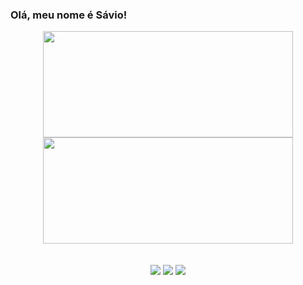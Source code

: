 ### Olá, meu nome é Sávio!

<div align="center">
  <a href="https://github.com/buenosavio">
  <img height="170em" width=400em src="https://github-readme-stats.vercel.app/api?username=buenosavio&show_icons=true&theme=dark&include_all_commits=true&count_private=true">
  <img height="170em" width=400em src="https://github-readme-stats.vercel.app/api/top-langs/?username=buenosavio&layout=compact&langs_count=7&theme=dark">
</div>
 
<div align="center">
  <br><br>
  <a href="https://instagram.com/buenosavio" target="_blank"><img src="https://img.shields.io/badge/-Instagram-%23E4405F?style=for-the-badge&logo=instagram&logoColor=white" target="_blank"></a>
  <a href = "mailto:souzasavio@outlook.com"><img src="https://img.shields.io/badge/-Gmail-%23333?style=for-the-badge&logo=gmail&logoColor=white" target="_blank"></a>
  <a href="https://www.linkedin.com/in/buenosavio" target="_blank"><img src="https://img.shields.io/badge/-LinkedIn-%230077B5?style=for-the-badge&logo=linkedin&logoColor=white" target="_blank"></a> 
</div>
